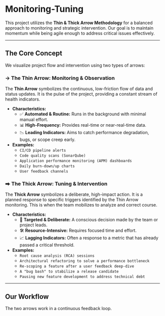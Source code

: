 # Monitoring-Tuning
This project utilizes the **Thin & Thick Arrow Methodology** for a balanced approach to monitoring and strategic intervention. Our goal is to maintain momentum while being agile enough to address critical issues effectively.

---

## The Core Concept

We visualize project flow and intervention using two types of arrows:

### → The Thin Arrow: Monitoring & Observation

The **Thin Arrow** symbolizes the continuous, low-friction flow of data and status updates. It is the pulse of the project, providing a constant stream of health indicators.

- **Characteristics:**
  - ✅ **Automated & Routine:** Runs in the background with minimal manual effort.
  - 📊 **High-Frequency:** Provides real-time or near-real-time data.
  - 📉 **Leading Indicators:** Aims to catch performance degradation, bugs, or scope creep early.
- **Examples:**
  - `CI/CD pipeline alerts`
  - `Code quality scans (SonarQube)`
  - `Application performance monitoring (APM) dashboards`
  - `Daily burn-down/up charts`
  - `User feedback channels`

### ⮕ The Thick Arrow: Tuning & Intervention

The **Thick Arrow** symbolizes a deliberate, high-impact action. It is a planned response to specific triggers identified by the Thin Arrow monitoring. This is when the team mobilizes to analyze and correct course.

- **Characteristics:**
  - 🎯 **Targeted & Deliberate:** A conscious decision made by the team or project leads.
  - 🛠️ **Resource-Intensive:** Requires focused time and effort.
  - 📈 **Lagging Indicators:** Often a response to a metric that has already passed a critical threshold.
- **Examples:**
  - `Root cause analysis (RCA) sessions`
  - `Architectural refactoring to solve a performance bottleneck`
  - `Re-scoping a feature after a user feedback deep-dive`
  - `A "bug bash" to stabilize a release candidate`
  - `Pausing new feature development to address technical debt`

---

## Our Workflow

The two arrows work in a continuous feedback loop.
